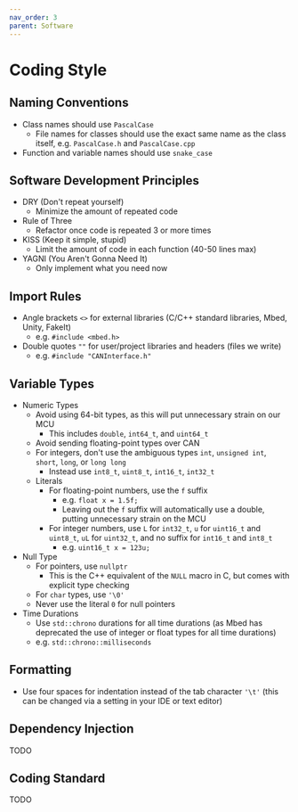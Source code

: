 ```yaml
---
nav_order: 3
parent: Software
---
```


# Coding Style

## Naming Conventions

- Class names should use `PascalCase`
    - File names for classes should use the exact same name as the class itself, e.g. `PascalCase.h` and `PascalCase.cpp`
- Function and variable names should use `snake_case`

## Software Development Principles

- DRY (Don't repeat yourself)
    - Minimize the amount of repeated code
- Rule of Three 
    - Refactor once code is repeated 3 or more times
- KISS (Keep it simple, stupid)
    - Limit the amount of code in each function (40-50 lines max)
- YAGNI (You Aren't Gonna Need It)
    - Only implement what you need now

## Import Rules

- Angle brackets `<>` for external libraries (C/C++ standard libraries, Mbed, Unity, FakeIt)
    - e.g. `#include <mbed.h>` 
- Double quotes `""` for user/project libraries and headers (files we write)
    - e.g. `#include "CANInterface.h"`

## Variable Types

- Numeric Types
    - Avoid using 64-bit types, as this will put unnecessary strain on our MCU
        - This includes `double`, `int64_t`, and `uint64_t`
    - Avoid sending floating-point types over CAN
    - For integers, don't use the ambiguous types `int`, `unsigned int`, `short`, `long`, or `long long`
        - Instead use `int8_t`, `uint8_t`, `int16_t`, `int32_t`
    - Literals
        - For floating-point numbers, use the `f` suffix
            - e.g. `float x = 1.5f;`
            - Leaving out the `f` suffix will automatically use a double, putting unnecessary strain on the MCU
        - For integer numbers, use `L` for `int32_t`, `u` for `uint16_t` and `uint8_t`, `uL` for `uint32_t`, and no suffix for `int16_t` and `int8_t`
            - e.g. `uint16_t x = 123u;`
- Null Type
    - For pointers, use `nullptr`
        - This is the C++ equivalent of the `NULL` macro in C, but comes with explicit type checking
    - For `char` types, use `'\0'`
    - Never use the literal `0` for null pointers
- Time Durations
    - Use `std::chrono` durations for all time durations (as Mbed has deprecated the use of integer or float types for all time durations)
    - e.g. `std::chrono::milliseconds`

## Formatting

- Use four spaces for indentation instead of the tab character `'\t'` (this can be changed via a setting in your IDE or text editor)

## Dependency Injection

TODO

## Coding Standard

TODO
